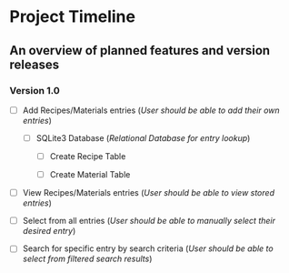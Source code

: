# Project Timeline
## An overview of planned features and version releases


### Version 1.0

- [ ] Add Recipes/Materials entries (_User should be able to add their own entries_)

  - [ ] SQLite3 Database (_Relational Database for entry lookup_)
  
    - [ ] Create Recipe Table 
    
    - [ ] Create Material Table
    
- [ ]  View Recipes/Materials entries (_User should be able to view stored entries_)
  
  - [ ] Select from all entries (_User should be able to manually select their desired entry_)
  
  - [ ] Search for specific entry by search criteria (_User should be able to select from filtered search results_)
